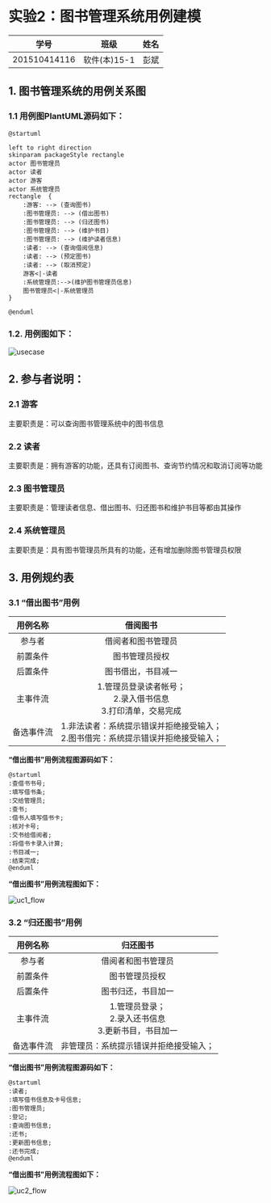 # 实验2：图书管理系统用例建模
|学号|班级|姓名|
|:-------:|:-------------: | :----------:|
|201510414116|软件(本)15-1|彭斌|

## 1. 图书管理系统的用例关系图
### 1.1 用例图PlantUML源码如下：
``` usecase
@startuml

left to right direction
skinparam packageStyle rectangle
actor 图书管理员
actor 读者
actor 游客
actor 系统管理员
rectangle  {
    :游客: --> (查询图书)
    :图书管理员: --> (借出图书)
    :图书管理员: --> (归还图书)
    :图书管理员: --> (维护书目)
    :图书管理员: --> (维护读者信息)
    :读者: --> (查询借阅信息)
    :读者: --> (预定图书)
    :读者: --> (取消预定)
    游客<|-读者
    :系统管理员:-->(维护图书管理员信息)
    图书管理员<|-系统管理员
}

@enduml
```

### 1.2. 用例图如下：
![usecase](usecase.png)

## 2. 参与者说明：

###     2.1 游客

主要职责是：可以查询图书管理系统中的图书信息
###     2.2 读者

主要职责是：拥有游客的功能，还具有订阅图书、查询节约情况和取消订阅等功能
###     2.3 图书管理员

主要职责是：管理读者信息、借出图书、归还图书和维护书目等都由其操作

###     2.4 系统管理员

主要职责是：具有图书管理员所具有的功能，还有增加删除图书管理员权限

##     3. 用例规约表

###     3.1 “借出图书”用例

|用例名称|借阅图书|
|:----------:|:---------:|
|参与者|借阅者和图书管理员|
|前置条件|图书管理员授权|
|后置条件|图书借出，书目减一|
|主事件流|1.管理员登录读者帐号；<br>2.录入借书信息<br>3.打印清单，交易完成|
|备选事件流|1.非法读者：系统提示错误并拒绝接受输入；<br>2.图书借完：系统提示错误并拒绝接受输入；|

**“借出图书”用例流程图源码如下：**
``` uc1_flow
@startuml
:查借书书号;
:填写借书条;
:交给管理员;
:查书;
:借书人填写借书卡;
:核对卡号;
:交书给借阅者;
:将借书卡录入计算;
:书目减一;
:结束完成;
@enduml
```
**“借出图书”用例流程图如下：**

![uc1_flow](usecase1_flow.png)


###     3.2 “归还图书”用例

|用例名称|归还图书|
|:----------:|:---------:|
|参与者|借阅者和图书管理员|
|前置条件|图书管理员授权|
|后置条件|图书归还，书目加一|
|主事件流|1.管理员登录；<br>2.录入还书信息<br>3.更新书目，书目加一|
|备选事件流|非管理员：系统提示错误并拒绝接受输入；<br>|

**“借出图书”用例流程图源码如下：**
``` uc1_flow
@startuml
:读者;
:填写借书信息及卡号信息;
:图书管理员;
:登记;
:查询图书信息;
:还书;
:更新图书信息;
:还书完成;
@enduml
```
**“借出图书”用例流程图如下：**

![uc2_flow](usecase2_flow.png)